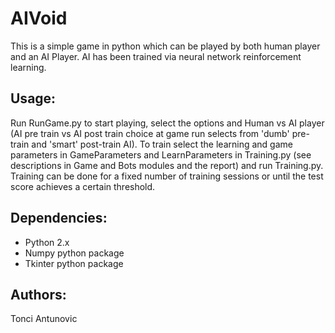 # AIVoid

This is a simple game in python which can be played by both human player and an AI Player. AI has been trained via neural network reinforcement learning.

## Usage:
Run RunGame.py to start playing, select the options and Human vs AI player (AI pre train vs AI post train choice at game run selects from 'dumb' pre-train and 'smart' post-train AI).
To train select the learning and game parameters in GameParameters and LearnParameters in Training.py (see descriptions in Game and Bots modules and the report) and run Training.py. Training can be done for a fixed number of training sessions or until the test score achieves a certain threshold.


## Dependencies:
* Python 2.x
* Numpy python package
* Tkinter python package

## Authors:
Tonci Antunovic